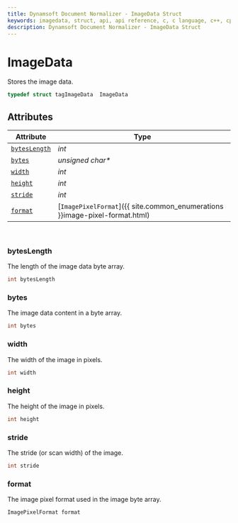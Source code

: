 ```yaml
---
title: Dynamsoft Document Normalizer - ImageData Struct
keywords: imagedata, struct, api, api reference, c, c language, c++, cplusplus, ddn, documentation
description: Dynamsoft Document Normalizer - ImageData Struct
---
```



# ImageData
Stores the image data.

```cpp
typedef struct tagImageData  ImageData
```  

## Attributes
  
| Attribute | Type |
|---------- | ---- |
| [`bytesLength`](#byteslength) | *int* |
| [`bytes`](#bytes) | *unsigned char\** |
| [`width`](#width) | *int* |
| [`height`](#height) | *int* |
| [`stride`](#stride) | *int* |
| [`format`](#format) | [`ImagePixelFormat`]({{ site.common_enumerations }}image-pixel-format.html) |


&nbsp;

### bytesLength
The length of the image data byte array.

```cpp
int bytesLength
```

### bytes
The image data content in a byte array.

```cpp
int bytes
```

### width
The width of the image in pixels.

```cpp
int width
```

### height
The height of the image in pixels.

```cpp
int height
```

### stride
The stride (or scan width) of the image.

```cpp
int stride
```

### format
The image pixel format used in the image byte array.

```cpp
ImagePixelFormat format
```


